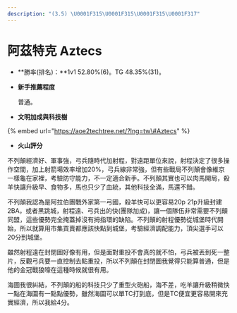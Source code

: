 ```yaml
---
description: "(3.5) \U0001F315\U0001F315\U0001F315\U0001F317"
---
```


# 阿茲特克 Aztecs

* **勝率\(排名\)：**1v1 52.80%\(6\)。TG 48.35%\(31\)。
* **新手推薦程度**

  普通。

* **文明加成與科技樹**

{% embed url="https://aoe2techtree.net/?lng=tw\#Aztecs" %}

* **火山評分**

不列顛經濟好、軍事強，弓兵隨時代加射程，對遠距單位來說，射程決定了很多操作空間，加上射箭場效率增加20%，弓兵線非常強，但有些戰局不列顛會像維京一樣龜在家裡，考驗防守能力，不一定適合新手。不列顛其實也可以肉馬開局，殺羊快讓升級早、食物多，馬也只少了血統，其他科技全滿，馬還不錯。

不列顛我認為是阿拉伯團戰外家第一弓國，殺羊快可以更容易20p 21p升級封建2BA，或者黑跳城，射程遠、弓兵出的快\(團隊加成\)，讓一個隊伍非常需要不列顛同盟，這些優勢完全掩蓋掉沒有拇指環的缺陷。不列顛的射程優勢從城堡時代開始，所以就算用市集買賣都應該快點到城堡，考驗經濟調配能力，頂尖選手可以20分到城堡。

雖然射程遠在封閉圖好像有用，但是面對重投不會真的就不怕，弓兵被丟到死一整片，反觀弓兵要一直控制去點重投，所以不列顛在封閉圖我覺得只能算普通，但是他的金冠戰狼嚎在這種時候就很有用。

海圖我很糾結，不列顛的船的科技只少了重型火砲船，海不差，吃羊讓升級稍微快一點在海圖有一點點優勢，雖然海圖可以單TC打到底，但是TC便宜更容易開來充實經濟，所以我給4分。

